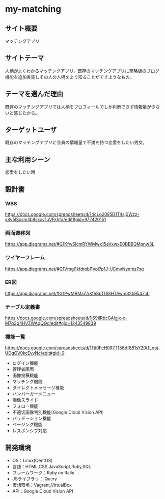 # my-matching

## サイト概要
マッチングアプリ

## サイトテーマ
人柄がよくわかるマッチングアプリ。既存のマッチングアプリに簡略版のブログ機能を追加実装しその人の人柄をより知ることができようなもの。

## テーマを選んだ理由
既存のマッチングアプリでは人柄をプロフィールでしか判断できず情報量が少ないと感じたから。

## ターゲットユーザ
既存のマッチングアプリに会員の情報量で不満を持つ恋愛をしたい男女。

## 主な利用シーン
恋愛をしたい時

## 設計書
### WBS
https://docs.google.com/spreadsheets/d/14cLo2095D1T4sj0Wzz-s8v5lSxsm4b8sxxv1uVFkhfo/edit#gid=977420151
### 画面遷移図
https://app.diagrams.net/#G1Kfw5IcmRYWMwx15eVxwxE0BBBQMpnw3L
### ワイヤーフレーム
https://app.diagrams.net/#G1Vmgi1kfdrobPVoi7p1J-UCmvNyqmz7xq
### ER図
https://app.diagrams.net/#G1PwMBMaZAXfe8pTUl8HTAwm32b9547i4l
### テーブル定義書
https://docs.google.com/spreadsheets/d/1j59IlRbcGAIgjx-c-M7q3g4HVZWAqQGc/edit#gid=1243549839

### 機能一覧
https://docs.google.com/spreadsheets/d/1Tti0FeH0R7T156df881sY20t1Lqaj-UDgOV0kcEvvNc/edit#gid=0

- ログイン機能
- 管理者画面
- 画像投稿機能
- マッチング機能
- ダイレクトメッセージ機能
- ハンバーガーメニュー
- 画像スライド
- フォロー機能
- 不適切画像判別機能(Google Cloud Vision API)
- バリデーション機能
- ページング機能
- レスポンシブ対応
## 開発環境
* OS：Linux(CentOS)
* 言語：HTML,CSS,JavaScript,Ruby,SQL
* フレームワーク：Ruby on Rails
* JSライブラリ：jQuery
* 仮想環境：Vagrant,VirtualBox
* API：Google Cloud Vision API
